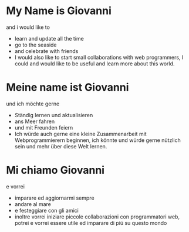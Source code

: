 # My Name is Giovanni
and i would like to
- learn and update all the time
- go to the seaside
- and celebrate with friends
- I would also like to start small collaborations with web programmers, I could and would like to be useful and learn more about this world.
# Meine name ist Giovanni
und ich möchte gerne
- Ständig lernen und aktualisieren
- ans Meer fahren
- und mit Freunden feiern
- Ich würde auch gerne eine kleine Zusammenarbeit mit Webprogrammierern beginnen, ich könnte und würde gerne nützlich sein und mehr über diese Welt lernen.
# Mi chiamo Giovanni
e vorrei
- imparare ed aggiornarmi sempre
- andare al mare
- e festeggiare con gli amici
- inoltre vorrei iniziare piccole collaborazioni con programmatori web, potrei e vorrei essere utile ed imparare di piú su questo mondo
